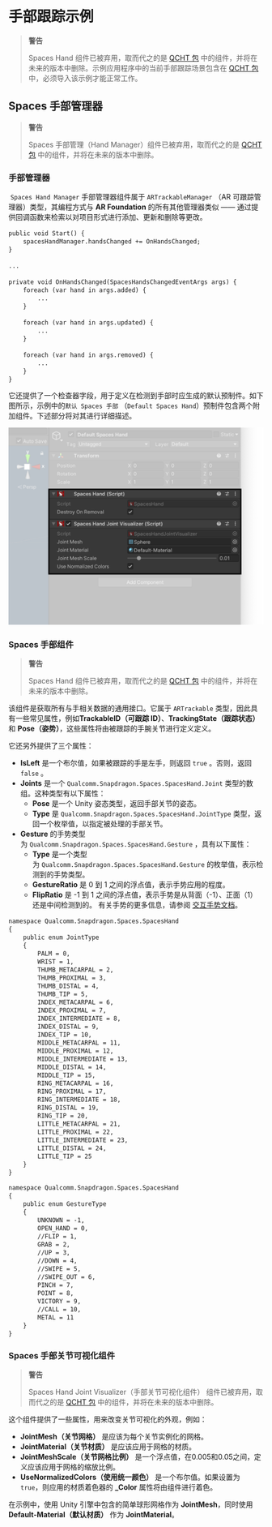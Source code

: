 # 手部跟踪示例

> **警告**
>
> Spaces Hand 组件已被弃用，取而代之的是 [QCHT 包](./../QCHTGuide/ImportAdditionalPackages.md) 中的组件，并将在未来的版本中删除。示例应用程序中的当前手部跟踪场景包含在 [QCHT 包](./../QCHTGuide/ImportAdditionalPackages.md) 中，必须导入该示例才能正常工作。

## Spaces 手部管理器

> **警告**
>
> Spaces 手部管理（Hand Manager）组件已被弃用，取而代之的是 [QCHT 包](./../QCHTGuide/ImportAdditionalPackages.md) 中的组件，并将在未来的版本中删除。

### 手部管理器

 `Spaces Hand Manager` 手部管理器组件属于 `ARTrackableManager` （AR 可跟踪管理器）类型，其编程方式与 **AR Foundation** 的所有其他管理器类似 —— 通过提供回调函数来检索以对项目形式进行添加、更新和删除等更改。

```
public void Start() {
    spacesHandManager.handsChanged += OnHandsChanged;
}

...

private void OnHandsChanged(SpacesHandsChangedEventArgs args) {
    foreach (var hand in args.added) {
        ...
    }

    foreach (var hand in args.updated) {
        ...
    }

    foreach (var hand in args.removed) {
        ...
    }
}
```

它还提供了一个检查器字段，用于定义在检测到手部时应生成的默认预制件。如下图所示，示例中的`默认 Spaces 手部` （`Default Spaces Hand`）预制件包含两个附加组件。下述部分将对其进行详细描述。

![1](./pic-HandTrackingSample/1.png)

### Spaces 手部组件

> **警告**
>
> Spaces Hand 组件已被弃用，取而代之的是 [QCHT 包](./../QCHTGuide/ImportAdditionalPackages.md) 中的组件，并将在未来的版本中删除。

该组件是获取所有与手相关数据的通用接口。它属于 `ARTrackable` 类型，因此具有一些常见属性，例如**TrackableID（可跟踪 ID）**、**TrackingState（跟踪状态）** 和 **Pose（姿势）**，这些属性将由被跟踪的手腕关节进行定义定义。

它还另外提供了三个属性：

- **IsLeft** 是一个布尔值，如果被跟踪的手是左手，则返回 `true` 。否则，返回 `false` 。
- **Joints** 是一个 `Qualcomm.Snapdragon.Spaces.SpacesHand.Joint` 类型的数组。这种类型有以下属性：
    - **Pose** 是一个 Unity 姿态类型，返回手部关节的姿态。
    - **Type** 是 `Qualcomm.Snapdragon.Spaces.SpacesHand.JointType` 类型，返回一个枚举值，以指定被处理的手部关节。
- **Gesture** 的手势类型为 `Qualcomm.Snapdragon.Spaces.SpacesHand.Gesture` ，具有以下属性：
    - **Type** 是一个类型为 `Qualcomm.Snapdragon.Spaces.SpacesHand.Gesture` 的枚举值，表示检测到的手势类型。
    - **GestureRatio** 是 0 到 1 之间的浮点值，表示手势应用的程度。
    - **FlipRatio** 是 -1 到 1 之间的浮点值，表示手势是从背面（-1）、正面（1）还是中间检测到的。
    有关手势的更多信息，请参阅 [交互手势文档](./../../designux/InteractionGestures.md)。

```
namespace Qualcomm.Snapdragon.Spaces.SpacesHand
{
    public enum JointType
    {
        PALM = 0,
        WRIST = 1,
        THUMB_METACARPAL = 2,
        THUMB_PROXIMAL = 3,
        THUMB_DISTAL = 4,
        THUMB_TIP = 5,
        INDEX_METACARPAL = 6,
        INDEX_PROXIMAL = 7,
        INDEX_INTERMEDIATE = 8,
        INDEX_DISTAL = 9,
        INDEX_TIP = 10,
        MIDDLE_METACARPAL = 11,
        MIDDLE_PROXIMAL = 12,
        MIDDLE_INTERMEDIATE = 13,
        MIDDLE_DISTAL = 14,
        MIDDLE_TIP = 15,
        RING_METACARPAL = 16,
        RING_PROXIMAL = 17,
        RING_INTERMEDIATE = 18,
        RING_DISTAL = 19,
        RING_TIP = 20,
        LITTLE_METACARPAL = 21,
        LITTLE_PROXIMAL = 22,
        LITTLE_INTERMEDIATE = 23,
        LITTLE_DISTAL = 24,
        LITTLE_TIP = 25
    }
}
```

```
namespace Qualcomm.Snapdragon.Spaces.SpacesHand
{
    public enum GestureType
    {
        UNKNOWN = -1,
        OPEN_HAND = 0,
        //FLIP = 1,
        GRAB = 2,
        //UP = 3,
        //DOWN = 4,
        //SWIPE = 5,
        //SWIPE_OUT = 6,
        PINCH = 7,
        POINT = 8,
        VICTORY = 9,
        //CALL = 10,
        METAL = 11
    }
}
```

### Spaces 手部关节可视化组件

> **警告**
>
> Spaces Hand Joint Visualizer（手部关节可视化组件） 组件已被弃用，取而代之的是 [QCHT 包](./../QCHTGuide/ImportAdditionalPackages.md) 中的组件，并将在未来的版本中删除。

这个组件提供了一些属性，用来改变关节可视化的外观，例如：

- **JointMesh（关节网格）** 是应该为每个关节实例化的网格。
- **JointMaterial（关节材质）** 是应该应用于网格的材质。
- **JointMeshScale（关节网格比例）** 是一个浮点值，在0.005和0.05之间，定义应该应用于网格的缩放比例。
- **UseNormalizedColors（使用统一颜色）** 是一个布尔值。如果设置为 `true`，则应用的材质着色器的 **_Color** 属性将由组件进行着色。

在示例中，使用 Unity 引擎中包含的简单球形网格作为 **JointMesh**，同时使用 **Default-Material（默认材质）** 作为 **JointMaterial**。
